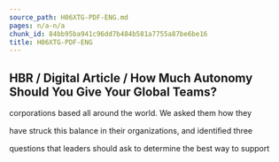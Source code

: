 ```yaml
---
source_path: H06XTG-PDF-ENG.md
pages: n/a-n/a
chunk_id: 84bb95ba941c96dd7b484b581a7755a87be6be16
title: H06XTG-PDF-ENG
---
```

## HBR / Digital Article / How Much Autonomy Should You Give Your Global Teams?

corporations based all around the world. We asked them how they

have struck this balance in their organizations, and identiﬁed three

questions that leaders should ask to determine the best way to support
